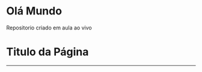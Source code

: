 # Olá Mundo
 Repositorio criado em aula ao vivo
 <html>
 <head>
 <title>
 </title>
 </head>
 <body>
    <h1> Titulo da Página</h1>
    <hr>
 </body>
</html>

 
